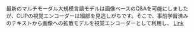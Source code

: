 最新のマルチモーダル大規模言語モデルは画像ベースのQ&Aを可能にしましたが、CLIPの視覚エンコーダーは細部を見逃しがちです。そこで、事前学習済みのテキストから画像への拡散モデルを視覚エンコーダーとして利用し、
[Link](http://arxiv.org/abs/2507.07106v1)

